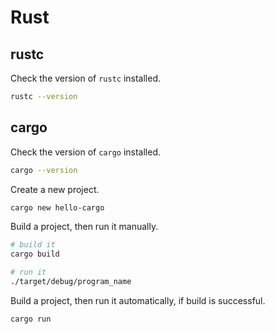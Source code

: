 # Rust

## rustc

Check the version of `rustc` installed.

```bash
rustc --version
```

## cargo

Check the version of `cargo` installed.

```bash
cargo --version
```

Create a new project.

```bash
cargo new hello-cargo
```

Build a project, then run it manually.

```bash
# build it
cargo build

# run it
./target/debug/program_name
```

Build a project, then run it automatically, if build is successful.

```bash
cargo run
```
